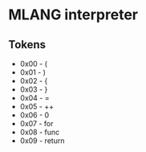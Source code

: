 # MLANG interpreter

## Tokens

- 0x00 - (
- 0x01 - )
- 0x02 - {
- 0x03 - }
- 0x04 - =
- 0x05 - ++
- 0x06 - 0
- 0x07 - for
- 0x08 - func
- 0x09 - return